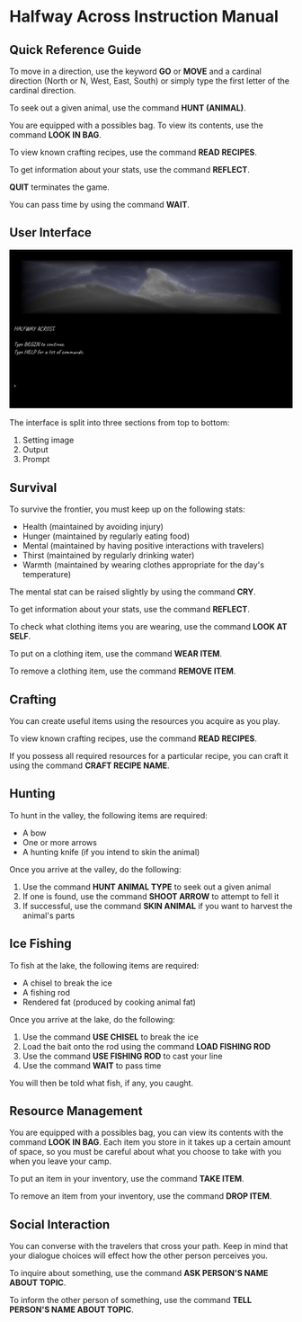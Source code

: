 # Halfway Across Instruction Manual
## Quick Reference Guide

To move in a direction, use the keyword  **GO** or **MOVE** and a cardinal direction (North or N, West, East, South) or simply type the first letter of the cardinal direction. 

To seek out a given animal, use the command **HUNT (ANIMAL)**.

You are equipped with a possibles bag. To view its contents, use the command **LOOK IN BAG**.

To view known crafting recipes, use the command **READ RECIPES**.

To get information about your stats, use the command **REFLECT**.

**QUIT** terminates the game.

You can pass time by using the command **WAIT**.

## User Interface
![Menu Preview](../resources/images/menuPreview.png)

The interface is split into three sections from top to bottom:
1. Setting image
2. Output
3. Prompt

## Survival
To survive the frontier, you must keep up on the following stats:
- Health (maintained by avoiding injury)
- Hunger (maintained by regularly eating food)
- Mental (maintained by having positive interactions with travelers)
- Thirst (maintained by regularly drinking water)
- Warmth (maintained by wearing clothes appropriate for the day's temperature)

The mental stat can be raised slightly by using the command **CRY**.

To get information about your stats, use the command **REFLECT**.

To check what clothing items you are wearing, use the command **LOOK AT SELF**.

To put on a clothing item, use the command **WEAR ITEM**.

To remove a clothing item, use the command **REMOVE ITEM**.

## Crafting
You can create useful items using the resources you acquire as you play. 

To view known crafting recipes, use the command **READ RECIPES**. 

If you possess all required resources for a particular recipe, you can craft it using the command **CRAFT RECIPE NAME**.

## Hunting
To hunt in the valley, the following items are required:
- A bow
- One or more arrows
- A hunting knife (if you intend to skin the animal)

Once you arrive at the valley, do the following:
1. Use the command **HUNT ANIMAL TYPE** to seek out a given animal
2. If one is found, use the command **SHOOT ARROW** to attempt to fell it
3. If successful, use the command **SKIN ANIMAL** if you want to harvest the animal's parts

## Ice Fishing
To fish at the lake, the following items are required:
- A chisel to break the ice
- A fishing rod
- Rendered fat (produced by cooking animal fat)

Once you arrive at the lake, do the following:
1. Use the command **USE CHISEL** to break the ice
2. Load the bait onto the rod using the command **LOAD FISHING ROD**
3. Use the command **USE FISHING ROD** to cast your line
4. Use the command **WAIT** to pass time

You will then be told what fish, if any, you caught.

## Resource Management
You are equipped with a possibles bag, you can view its contents with the command **LOOK IN BAG**. Each item you store in it takes up a certain amount of space, so you must be careful about what you choose to take with you when you leave your camp.

To put an item in your inventory, use the command **TAKE ITEM**. 

To remove an item from your inventory, use the command **DROP ITEM**.

## Social Interaction
You can converse with the travelers that cross your path. Keep in mind that your dialogue choices will effect how the other person perceives you.

To inquire about something, use the command **ASK PERSON'S NAME ABOUT TOPIC**. 

To inform the other person of something, use the command **TELL PERSON'S NAME ABOUT TOPIC**.
